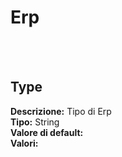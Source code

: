 # Erp

<br><br> 

Type 
----
**Descrizione:** Tipo di Erp<br>
**Tipo:** String<br>
**Valore di default:** <br>
**Valori:**
<ul> 
</ul><br>

